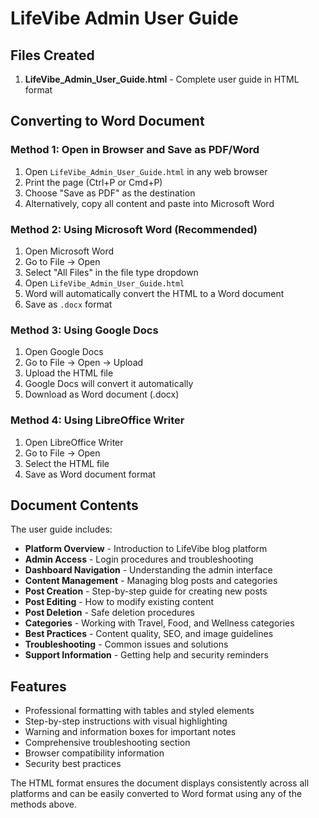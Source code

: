 # LifeVibe Admin User Guide

## Files Created

1. **LifeVibe_Admin_User_Guide.html** - Complete user guide in HTML format

## Converting to Word Document

### Method 1: Open in Browser and Save as PDF/Word
1. Open `LifeVibe_Admin_User_Guide.html` in any web browser
2. Print the page (Ctrl+P or Cmd+P)
3. Choose "Save as PDF" as the destination
4. Alternatively, copy all content and paste into Microsoft Word

### Method 2: Using Microsoft Word (Recommended)
1. Open Microsoft Word
2. Go to File → Open
3. Select "All Files" in the file type dropdown
4. Open `LifeVibe_Admin_User_Guide.html`
5. Word will automatically convert the HTML to a Word document
6. Save as `.docx` format

### Method 3: Using Google Docs
1. Open Google Docs
2. Go to File → Open → Upload
3. Upload the HTML file
4. Google Docs will convert it automatically
5. Download as Word document (.docx)

### Method 4: Using LibreOffice Writer
1. Open LibreOffice Writer
2. Go to File → Open
3. Select the HTML file
4. Save as Word document format

## Document Contents

The user guide includes:

- **Platform Overview** - Introduction to LifeVibe blog platform
- **Admin Access** - Login procedures and troubleshooting
- **Dashboard Navigation** - Understanding the admin interface
- **Content Management** - Managing blog posts and categories
- **Post Creation** - Step-by-step guide for creating new posts
- **Post Editing** - How to modify existing content
- **Post Deletion** - Safe deletion procedures
- **Categories** - Working with Travel, Food, and Wellness categories
- **Best Practices** - Content quality, SEO, and image guidelines
- **Troubleshooting** - Common issues and solutions
- **Support Information** - Getting help and security reminders

## Features

- Professional formatting with tables and styled elements
- Step-by-step instructions with visual highlighting
- Warning and information boxes for important notes
- Comprehensive troubleshooting section
- Browser compatibility information
- Security best practices

The HTML format ensures the document displays consistently across all platforms and can be easily converted to Word format using any of the methods above.
